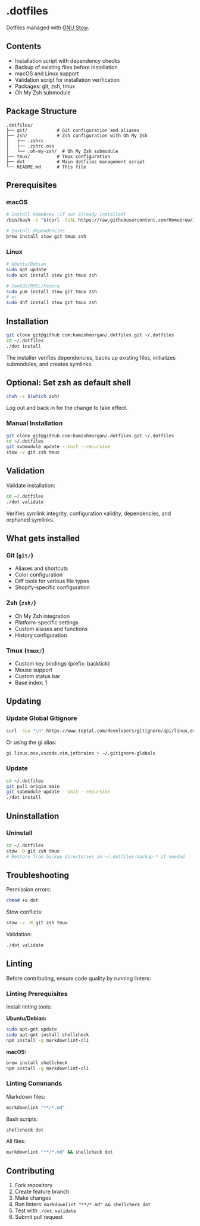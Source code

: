 # .dotfiles

Dotfiles managed with [GNU Stow](https://www.gnu.org/software/stow/).

## Contents

- Installation script with dependency checks
- Backup of existing files before installation
- macOS and Linux support
- Validation script for installation verification
- Packages: git, zsh, tmux
- Oh My Zsh submodule

## Package Structure

```text
.dotfiles/
├── git/           # Git configuration and aliases
├── zsh/           # Zsh configuration with Oh My Zsh
│   ├── .zshrc
│   ├── .zshrc.osx
│   └── .oh-my-zsh/  # Oh My Zsh submodule
├── tmux/          # Tmux configuration
├── dot            # Main dotfiles management script
└── README.md      # This file
```

## Prerequisites

### macOS

```bash
# Install Homebrew (if not already installed)
/bin/bash -c "$(curl -fsSL https://raw.githubusercontent.com/Homebrew/install/HEAD/install.sh)"

# Install dependencies
brew install stow git tmux zsh
```

### Linux

```bash
# Ubuntu/Debian
sudo apt update
sudo apt install stow git tmux zsh

# CentOS/RHEL/Fedora
sudo yum install stow git tmux zsh
# or
sudo dnf install stow git tmux zsh
```

## Installation

```bash
git clone git@github.com:hamishmorgan/.dotfiles.git ~/.dotfiles
cd ~/.dotfiles
./dot install
```

The installer verifies dependencies, backs up existing files, initializes submodules, and creates symlinks.

## Optional: Set zsh as default shell

```bash
chsh -s $(which zsh)
```

Log out and back in for the change to take effect.

### Manual Installation

```bash
git clone git@github.com:hamishmorgan/.dotfiles.git ~/.dotfiles
cd ~/.dotfiles
git submodule update --init --recursive
stow -v git zsh tmux
```

## Validation

Validate installation:

```bash
cd ~/.dotfiles
./dot validate
```

Verifies symlink integrity, configuration validity, dependencies, and orphaned symlinks.

## What gets installed

### Git (`git/`)

- Aliases and shortcuts
- Color configuration
- Diff tools for various file types
- Shopify-specific configuration

### Zsh (`zsh/`)

- Oh My Zsh integration
- Platform-specific settings
- Custom aliases and functions
- History configuration

### Tmux (`tmux/`)

- Custom key bindings (prefix: backtick)
- Mouse support
- Custom status bar
- Base index: 1

## Updating

### Update Global Gitignore

```bash
curl -sLw "\n" https://www.toptal.com/developers/gitignore/api/linux,osx,vscode,vim,jetbrains > ~/.gitignore-globals
```

Or using the gi alias:

```bash
gi linux,osx,vscode,vim,jetbrains > ~/.gitignore-globals
```

### Update

```bash
cd ~/.dotfiles
git pull origin main
git submodule update --init --recursive
./dot install
```

## Uninstallation

### Uninstall

```bash
cd ~/.dotfiles
stow -D git zsh tmux
# Restore from backup directories in ~/.dotfiles-backup-* if needed
```

## Troubleshooting

Permission errors:

```bash
chmod +x dot
```

Stow conflicts:

```bash
stow -v -R git zsh tmux
```

Validation:

```bash
./dot validate
```

## Linting

Before contributing, ensure code quality by running linters:

### Linting Prerequisites

Install linting tools:

**Ubuntu/Debian:**

```bash
sudo apt-get update
sudo apt-get install shellcheck
npm install -g markdownlint-cli
```

**macOS:**

```bash
brew install shellcheck
npm install -g markdownlint-cli
```

### Linting Commands

Markdown files:

```bash
markdownlint "**/*.md"
```

Bash scripts:

```bash
shellcheck dot
```

All files:

```bash
markdownlint "**/*.md" && shellcheck dot
```

## Contributing

1. Fork repository
2. Create feature branch
3. Make changes
4. Run linters: `markdownlint "**/*.md" && shellcheck dot`
5. Test with `./dot validate`
6. Submit pull request
